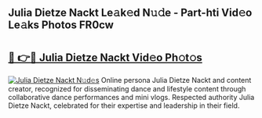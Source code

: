 ## Julia Dietze Nackt Le𝚊k𝚎d N𝚞𝚍e - Part-hti Vid𝚎o Le𝚊ks Photos FR0cw

# <h2><a href="http://fb9awnc.evod.top/?m=Julia+Dietze+Nackt">🔗 👉🔴 Julia Dietze Nackt Vid𝚎o Ph𝚘t𝚘s</a></h2>

[![Julia Dietze Nackt N𝚞d𝚎s](https://i.imgur.com/8V9OHl7.gif)](http://fb9awnc.evod.top/?m=Julia+Dietze+Nackt)
Online persona Julia Dietze Nackt and content creator, recognized for disseminating dance and lifestyle content through collaborative dance performances and mini vlogs. Respected authority Julia Dietze Nackt, celebrated for their expertise and leadership in their field. 
